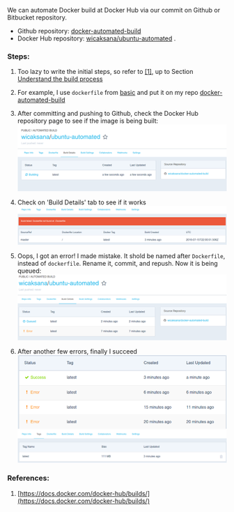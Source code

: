 We can automate Docker build at Docker Hub via our commit on Github or
Bitbucket repository.

- Github repository: [docker-automated-build](https://github.com/wicaksana/docker-automated-build)
- Docker Hub repository: [wicaksana/ubuntu-automated](https://hub.docker.com/r/wicaksana/ubuntu-automated/)
.
### Steps:

1. Too lazy to write the initial steps, so refer to [\[1\]](#ref1), up to Section [Understand the build process](https://docs.docker.com/docker-hub/builds/#/understand-the-build-process)

2. For example, I use `dockerfile` from [basic](../basic/) and put it on my repo [docker-automated-build](https://github.com/wicaksana/docker-automated-build)

3. After committing and pushing to Github, check the Docker Hub repository page to see if the image is being built:
![](../img/automated-build-01.png)

4. Check on 'Build Details' tab to see if it works
![](../img/automated-build-02.png)

5. Oops, I got an error! I made mistake. It shold be named after `Dockerfile`, instead of `dockerfile`. Rename it, commit, and repush. Now it is being queued:
![](../img/automated-build-03.png)

6. After another few errors, finally I succeed
![](../img/automated-build-04.png)
![](../img/automated-build-05.png)

### References:

1. <a name="ref1"></a>[https://docs.docker.com/docker-hub/builds/](https://docs.docker.com/docker-hub/builds/)
